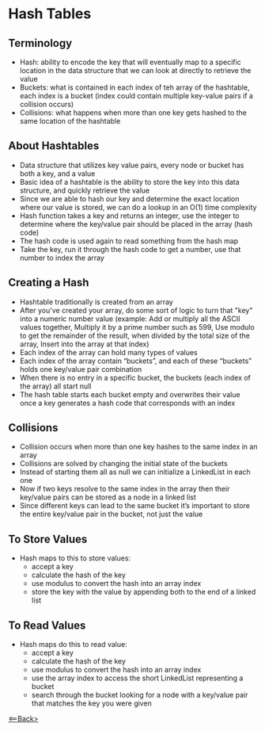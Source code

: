 # Hash Tables

## Terminology

- Hash: ability to encode the key that will eventually map to a specific location in the data structure that we can look at directly to retrieve the value
- Buckets: what is contained in each index of teh array of the hashtable, each index is a bucket (index could contain multiple key-value pairs if a collision occurs)
- Collisions: what happens when more than one key gets hashed to the same location of the hashtable

## About Hashtables

- Data structure that utilizes key value pairs, every node or bucket has both a key, and a value
- Basic idea of a hashtable is the ability to store the key into this data structure, and quickly retrieve the value
- Since we are able to hash our key and determine the exact location where our value is stored, we can do a lookup in an O(1) time complexity
- Hash function takes a key and returns an integer, use the integer to determine where the key/value pair should be placed in the array (hash code)
- The hash code is used again to read something from the hash map
- Take the key, run it through the hash code to get a number, use that number to index the array

## Creating a Hash

- Hashtable traditionally is created from an array
- After you've created your array, do some sort of logic to turn that "key" into a numeric number value (example: Add or multiply all the ASCII values together, Multiply it by a prime number such as 599, Use modulo to get the remainder of the result, when divided by the total size of the array, Insert into the array at that index)
- Each index of the array can hold many types of values
- Each index of the array contain “buckets”, and each of these “buckets” holds one key/value pair combination
- When there is no entry in a specific bucket, the buckets (each index of the array) all start null
- The hash table starts each bucket empty and overwrites their value once a key generates a hash code that corresponds with an index

## Collisions

- Collision occurs when more than one key hashes to the same index in an array
- Collisions are solved by changing the initial state of the buckets
- Instead of starting them all as null we can initialize a LinkedList in each one
- Now if two keys resolve to the same index in the array then their key/value pairs can be stored as a node in a linked list
- Since different keys can lead to the same bucket it’s important to store the entire key/value pair in the bucket, not just the value

## To Store Values

- Hash maps to this to store values:
  - accept a key
  - calculate the hash of the key
  - use modulus to convert the hash into an array index
  - store the key with the value by appending both to the end of a linked list

## To Read Values

- Hash maps do this to read value:
  - accept a key
  - calculate the hash of the key
  - use modulus to convert the hash into an array index
  - use the array index to access the short LinkedList representing a bucket
  - search through the bucket looking for a node with a key/value pair that matches the key you were given

[<==Back>](../README.md)